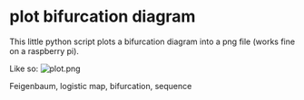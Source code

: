 # plot bifurcation diagram 

This little python script plots a bifurcation diagram into a png file
(works fine on a raspberry pi).

Like so:
![plot.png](https://github.com/void4main/bifurcation/blob/master/plot.png)

Feigenbaum, logistic map, bifurcation, sequence
